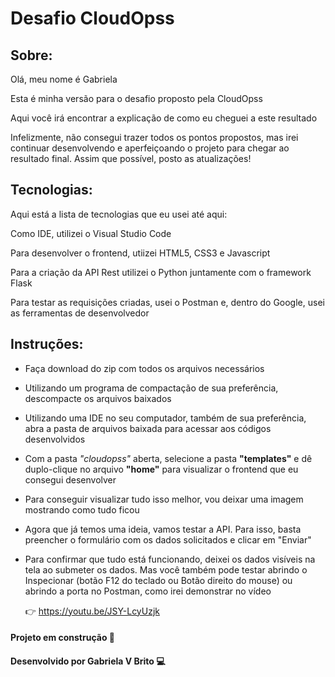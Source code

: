 # Desafio CloudOpss



## Sobre:

Olá, meu nome é Gabriela 

Esta é minha versão para o desafio proposto pela CloudOpss

Aqui você irá encontrar a explicação de como eu cheguei a este resultado

Infelizmente, não consegui trazer todos os pontos propostos, mas irei continuar desenvolvendo e aperfeiçoando o projeto para chegar ao resultado final. Assim que possível, posto as atualizações!



## Tecnologias:

Aqui está a lista de tecnologias que eu usei até aqui:

Como IDE, utilizei o Visual Studio Code

Para desenvolver o frontend, utiizei HTML5, CSS3 e Javascript

Para a criação da API Rest utilizei o Python juntamente com o framework Flask

Para testar as requisições criadas, usei o Postman e, dentro do Google, usei as ferramentas de desenvolvedor



## Instruções:

* Faça download do zip com todos os arquivos necessários

* Utilizando um programa de compactação de sua preferência, descompacte os arquivos baixados

* Utilizando uma IDE no seu computador, também de sua preferência, abra a pasta de arquivos baixada para acessar aos códigos desenvolvidos

* Com a pasta *"cloudopss"* aberta, selecione a pasta **"templates"** e dê duplo-clique no arquivo **"home"** para visualizar o frontend que eu consegui desenvolver

* Para conseguir visualizar tudo isso melhor, vou deixar uma imagem mostrando como tudo ficou

* Agora que já temos uma ideia, vamos testar a API. Para isso, basta preencher o formulário com os dados solicitados e clicar em "Enviar"

* Para confirmar que tudo está funcionando, deixei os dados visíveis na tela ao submeter os dados. Mas você também pode testar abrindo o Inspecionar (botão F12 do teclado ou Botão direito do mouse) ou abrindo a porta no Postman, como irei demonstrar no vídeo

  :point_right:  https://youtu.be/JSY-LcyUzjk



#### Projeto em construção :file_folder:

#### Desenvolvido por Gabriela V Brito :computer: 

